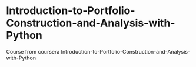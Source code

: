 # Introduction-to-Portfolio-Construction-and-Analysis-with-Python
Course from coursera Introduction-to-Portfolio-Construction-and-Analysis-with-Python
